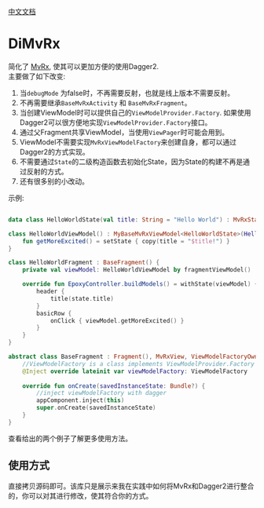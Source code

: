[中文文档](https://github.com/luozejiaqun/DiMvRx/blob/master/README-CN.md)
# DiMvRx

简化了 [MvRx](https://github.com/airbnb/MvRx), 使其可以更加方便的使用Dagger2.  
主要做了如下改变:  
1. 当`debugMode` 为false时，不再需要反射，也就是线上版本不需要反射。
2. 不再需要继承`BaseMvRxActivity` 和 `BaseMvRxFragment`。
3. 当创建ViewModel时可以提供自己的`ViewModelProvider.Factory`. 如果使用Dagger2可以很方便地实现`ViewModelProvider.Factory`接口。
4. 通过父Fragment共享ViewModel，当使用`ViewPager`时可能会用到。
5. ViewModel不需要实现`MvRxViewModelFactory`来创建自身，都可以通过Dagger2的方式实现。
6. 不需要通过`State`的二级构造函数去初始化State，因为State的构建不再是通过反射的方式。
7. 还有很多别的小改动。

示例:
```kotlin

data class HelloWorldState(val title: String = "Hello World") : MvRxState

class HelloWorldViewModel() : MyBaseMvRxViewModel<HelloWorldState>(HelloWorldState()) {
    fun getMoreExcited() = setState { copy(title = "$title!") }
}

class HelloWorldFragment : BaseFragment() {
    private val viewModel: HelloWorldViewModel by fragmentViewModel()

    override fun EpoxyController.buildModels() = withState(viewModel) { state ->
        header {
            title(state.title)
        }
        basicRow { 
            onClick { viewModel.getMoreExcited() }
        }
    }
}

abstract class BaseFragment : Fragment(), MvRxView, ViewModelFactoryOwner {
    //ViewModelFactory is a class implements ViewModelProvider.Factory
    @Inject override lateinit var viewModelFactory: ViewModelFactory
    
    override fun onCreate(savedInstanceState: Bundle?) {
        //inject viewModelFactory with dagger
        appComponent.inject(this)
        super.onCreate(savedInstanceState)
    }
}
```
查看给出的两个例子了解更多使用方法。

## 使用方式

直接拷贝源码即可。该库只是展示来我在实践中如何将MvRx和Dagger2进行整合的，你可以对其进行修改，使其符合你的方式。